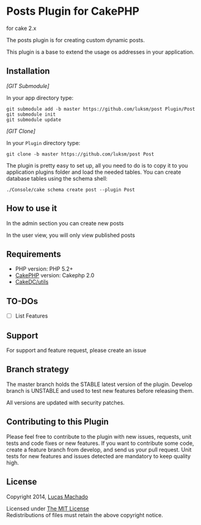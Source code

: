 # Posts Plugin for CakePHP #

for cake 2.x

The posts plugin is for creating custom dynamic posts.

This plugin is a base to extend the usage os addresses in your application.

## Installation ##

_[GIT Submodule]_

In your app directory type:

```shell
git submodule add -b master https://github.com/luksm/post Plugin/Post
git submodule init
git submodule update
```

_[GIT Clone]_

In your `Plugin` directory type:

```shell
git clone -b master https://github.com/luksm/post Post
```

The plugin is pretty easy to set up, all you need to do is to copy it to you application plugins folder and load the needed tables. You can create database tables using the schema shell:

	./Console/cake schema create post --plugin Post

## How to use it ##

In the admin section you can create new posts

In the user view, you will only view published posts


## Requirements ##

* PHP version: PHP 5.2+
* [CakePHP](https://github.com/cakephp/cakephp/) version: Cakephp 2.0
* [CakeDC/utils](https://github.com/CakeDC/utils)

## TO-DOs ##

* [ ] List Features

## Support ##

For support and feature request, please create an issue

## Branch strategy ##

The master branch holds the STABLE latest version of the plugin. 
Develop branch is UNSTABLE and used to test new features before releasing them. 

All versions are updated with security patches.

## Contributing to this Plugin ##

Please feel free to contribute to the plugin with new issues, requests, unit tests and code fixes or new features. If you want to contribute some code, create a feature branch from develop, and send us your pull request. Unit tests for new features and issues detected are mandatory to keep quality high. 

## License ##

Copyright 2014, [Lucas Machado](http://lucasms.net)

Licensed under [The MIT License](http://www.opensource.org/licenses/mit-license.php)<br/>
Redistributions of files must retain the above copyright notice.